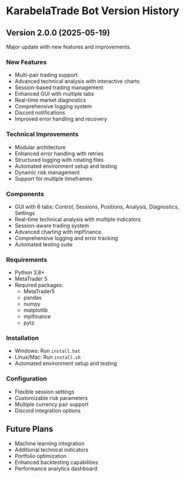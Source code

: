# KarabelaTrade Bot Version History

## Version 2.0.0 (2025-05-19)
Major update with new features and improvements.

### New Features
- Multi-pair trading support
- Advanced technical analysis with interactive charts
- Session-based trading management
- Enhanced GUI with multiple tabs
- Real-time market diagnostics
- Comprehensive logging system
- Discord notifications
- Improved error handling and recovery

### Technical Improvements
- Modular architecture
- Enhanced error handling with retries
- Structured logging with rotating files
- Automated environment setup and testing
- Dynamic risk management
- Support for multiple timeframes

### Components
- GUI with 6 tabs: Control, Sessions, Positions, Analysis, Diagnostics, Settings
- Real-time technical analysis with multiple indicators
- Session-aware trading system
- Advanced charting with mplfinance
- Comprehensive logging and error tracking
- Automated testing suite

### Requirements
- Python 3.8+
- MetaTrader 5
- Required packages:
  * MetaTrader5
  * pandas
  * numpy
  * matplotlib
  * mplfinance
  * pytz

### Installation
- Windows: Run `install.bat`
- Linux/Mac: Run `install.sh`
- Automated environment setup and testing

### Configuration
- Flexible session settings
- Customizable risk parameters
- Multiple currency pair support
- Discord integration options

## Future Plans
- Machine learning integration
- Additional technical indicators
- Portfolio optimization
- Enhanced backtesting capabilities
- Performance analytics dashboard
